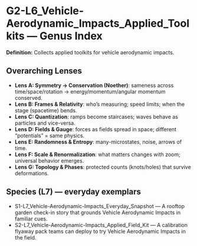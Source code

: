 # G2-L6_Vehicle-Aerodynamic_Impacts_Applied_Toolkits — Genus Index
**Definition:** Collects applied toolkits for vehicle aerodynamic impacts.

## Overarching Lenses

- **Lens A: Symmetry -> Conservation (Noether)**: sameness across time/space/rotation → energy/momentum/angular momentum conserved.
- **Lens B: Frames & Relativity**: who’s measuring; speed limits; when the stage (spacetime) bends.
- **Lens C: Quantization**: ramps become staircases; waves behave as particles and vice-versa.
- **Lens D: Fields & Gauge**: forces as fields spread in space; different “potentials” = same physics.
- **Lens E: Randomness & Entropy**: many-microstates, noise, arrows of time.
- **Lens F: Scale & Renormalization**: what matters changes with zoom; universal behavior emerges.
- **Lens G: Topology & Phases**: protected counts (knots/holes) that survive deformations.

## Species (L7) — everyday exemplars
- S1-L7_Vehicle-Aerodynamic-Impacts_Everyday_Snapshot — A rooftop garden check-in story that grounds Vehicle Aerodynamic Impacts in familiar cues.
- S2-L7_Vehicle-Aerodynamic-Impacts_Applied_Field_Kit — A calibration flyaway pack teams can deploy to try Vehicle Aerodynamic Impacts in the field.
